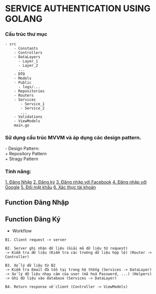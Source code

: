 # SERVICE AUTHENTICATION USING GOLANG

### Cấu trúc thư mục

```
- src
    - Constants
    - Controllers
    - DataLayers
      - Layer_1
      - Layer_2
      ...
    - DTO
    - Models
    - Public 
      - logs/...
    - Repositories
    - Routers
    - Services
       - Service_1
       - Service_2
       ...
    - Validations
    - ViewModels
    main.go
```

### Sử dụng cấu trúc MVVM và áp dụng các design pattern.

<p>
- Design Pattern: <br>
+ Repository Pattern <br>
+ Stragy Pattern 
</p>
 

### Tính năng:
[1. Đăng Nhập](#function-đăng-nhập)
[2. Đăng ký](#function-đăng-ký)
[3. Đăng nhập với Facebook]()
[4. Đăng nhập với Google]()
[5. Đổi mật khẩu]()
[6. Xác thực tài khoản]()

## Function Đăng Nhập

## Function Đăng Ký
* Workflow
```
B1. Client request -> server

B2. Server ghi nhận dữ liệu (Giải mã dữ liệu từ request) 
-> Kiểm tra dữ liệu (Kiểm tra các trường dữ liệu hợp lệ) (Router -> Controller)

B3. Xử lý dữ liệu từ B2 
-> Kiểm tra Email đã tồn tại trong hệ thống (Services -> DataLayer)
-> Xử lý dữ liệu nhạy cảm của user (mã hoá Password, ...) (Helpers)
-> Ghi dữ liệu vào database (Services -> DataLayer)

B4. Return response về client (Controller -> ViewModels)
```
